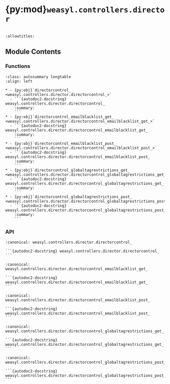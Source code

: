 # {py:mod}`weasyl.controllers.director`

```{py:module} weasyl.controllers.director
```

```{autodoc2-docstring} weasyl.controllers.director
:allowtitles:
```

## Module Contents

### Functions

````{list-table}
:class: autosummary longtable
:align: left

* - {py:obj}`directorcontrol_ <weasyl.controllers.director.directorcontrol_>`
  - ```{autodoc2-docstring} weasyl.controllers.director.directorcontrol_
    :summary:
    ```
* - {py:obj}`directorcontrol_emailblacklist_get_ <weasyl.controllers.director.directorcontrol_emailblacklist_get_>`
  - ```{autodoc2-docstring} weasyl.controllers.director.directorcontrol_emailblacklist_get_
    :summary:
    ```
* - {py:obj}`directorcontrol_emailblacklist_post_ <weasyl.controllers.director.directorcontrol_emailblacklist_post_>`
  - ```{autodoc2-docstring} weasyl.controllers.director.directorcontrol_emailblacklist_post_
    :summary:
    ```
* - {py:obj}`directorcontrol_globaltagrestrictions_get_ <weasyl.controllers.director.directorcontrol_globaltagrestrictions_get_>`
  - ```{autodoc2-docstring} weasyl.controllers.director.directorcontrol_globaltagrestrictions_get_
    :summary:
    ```
* - {py:obj}`directorcontrol_globaltagrestrictions_post_ <weasyl.controllers.director.directorcontrol_globaltagrestrictions_post_>`
  - ```{autodoc2-docstring} weasyl.controllers.director.directorcontrol_globaltagrestrictions_post_
    :summary:
    ```
````

### API

````{py:function} directorcontrol_(request)
:canonical: weasyl.controllers.director.directorcontrol_

```{autodoc2-docstring} weasyl.controllers.director.directorcontrol_
```
````

````{py:function} directorcontrol_emailblacklist_get_(request)
:canonical: weasyl.controllers.director.directorcontrol_emailblacklist_get_

```{autodoc2-docstring} weasyl.controllers.director.directorcontrol_emailblacklist_get_
```
````

````{py:function} directorcontrol_emailblacklist_post_(request)
:canonical: weasyl.controllers.director.directorcontrol_emailblacklist_post_

```{autodoc2-docstring} weasyl.controllers.director.directorcontrol_emailblacklist_post_
```
````

````{py:function} directorcontrol_globaltagrestrictions_get_(request)
:canonical: weasyl.controllers.director.directorcontrol_globaltagrestrictions_get_

```{autodoc2-docstring} weasyl.controllers.director.directorcontrol_globaltagrestrictions_get_
```
````

````{py:function} directorcontrol_globaltagrestrictions_post_(request)
:canonical: weasyl.controllers.director.directorcontrol_globaltagrestrictions_post_

```{autodoc2-docstring} weasyl.controllers.director.directorcontrol_globaltagrestrictions_post_
```
````
